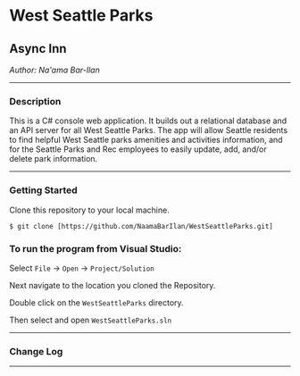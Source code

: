 # West Seattle Parks

## Async Inn

*Author: Na'ama Bar-Ilan*

----

### Description

This is a C# console web application. It builds out a relational database and an API server for all West Seattle Parks. The app will allow Seattle residents to find helpful West Seattle parks amenities and activities information, and for the Seattle Parks and Rec employees to easily update, add, and/or delete park information. 

---

### Getting Started
Clone this repository to your local machine.

```
$ git clone [https://github.com/NaamaBarIlan/WestSeattleParks.git]
```

### To run the program from Visual Studio:
Select ```File``` -> ```Open``` -> ```Project/Solution```

Next navigate to the location you cloned the Repository.

Double click on the ```WestSeattleParks``` directory.

Then select and open ```WestSeattleParks.sln```

---


### Change Log


---

